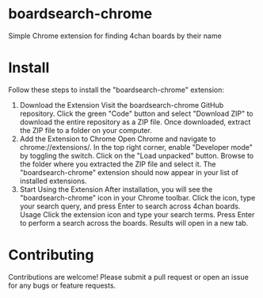 # boardsearch-chrome
Simple Chrome extension for finding 4chan boards by their name


# Install
Follow these steps to install the "boardsearch-chrome" extension:

1. Download the Extension
Visit the boardsearch-chrome GitHub repository.
Click the green "Code" button and select "Download ZIP" to download the entire repository as a ZIP file.
Once downloaded, extract the ZIP file to a folder on your computer.
2. Add the Extension to Chrome
Open Chrome and navigate to chrome://extensions/.
In the top right corner, enable "Developer mode" by toggling the switch.
Click on the "Load unpacked" button.
Browse to the folder where you extracted the ZIP file and select it.
The "boardsearch-chrome" extension should now appear in your list of installed extensions.
3. Start Using the Extension
After installation, you will see the "boardsearch-chrome" icon in your Chrome toolbar.
Click the icon, type your search query, and press Enter to search across 4chan boards.
Usage
Click the extension icon and type your search terms.
Press Enter to perform a search across the boards.
Results will open in a new tab.

# Contributing
Contributions are welcome! Please submit a pull request or open an issue for any bugs or feature requests.
